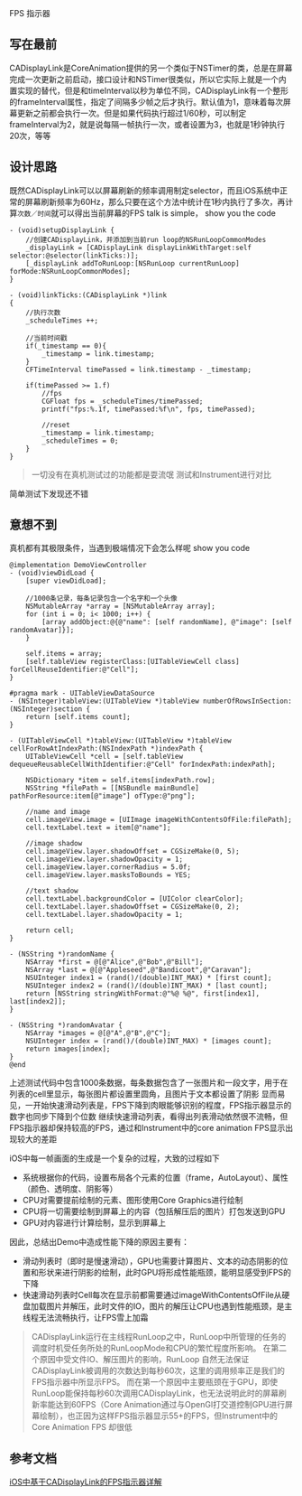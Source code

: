 FPS 指示器

## 写在最前
CADisplayLink是CoreAnimation提供的另一个类似于NSTimer的类，总是在屏幕完成一次更新之前启动，接口设计和NSTimer很类似，所以它实际上就是一个内置实现的替代，但是和timeInterval以秒为单位不同，CADisplayLink有一个整形的frameInterval属性，指定了间隔多少帧之后才执行。默认值为1，意味着每次屏幕更新之前都会执行一次。但是如果代码执行超过1/60秒，可以制定frameInterval为2，就是说每隔一帧执行一次，或者设置为3，也就是1秒钟执行20次，等等

## 设计思路
既然CADisplayLink可以以屏幕刷新的频率调用制定selector，而且iOS系统中正常的屏幕刷新频率为60Hz，那么只要在这个方法中统计在1秒内执行了多次，再计算`次数／时间`就可以得出当前屏幕的FPS
talk is simple， show you the code

```
- (void)setupDisplayLink {
    //创建CADisplayLink，并添加到当前run loop的NSRunLoopCommonModes
    _displayLink = [CADisplayLink displayLinkWithTarget:self selector:@selector(linkTicks:)];
    [_displayLink addToRunLoop:[NSRunLoop currentRunLoop] forMode:NSRunLoopCommonModes];
}

- (void)linkTicks:(CADisplayLink *)link
{
    //执行次数
    _scheduleTimes ++;

    //当前时间戳
    if(_timestamp == 0){
        _timestamp = link.timestamp;
    }
    CFTimeInterval timePassed = link.timestamp - _timestamp;

    if(timePassed >= 1.f)
        //fps
        CGFloat fps = _scheduleTimes/timePassed; 
        printf("fps:%.1f, timePassed:%f\n", fps, timePassed);

        //reset
        _timestamp = link.timestamp;
        _scheduleTimes = 0;
    }
}
```

> 一切没有在真机测试过的功能都是耍流氓
> 测试和Instrument进行对比

简单测试下发现还不错

## 意想不到

真机都有其极限条件，当遇到极端情况下会怎么样呢
show you code

```
@implementation DemoViewController
- (void)viewDidLoad {
    [super viewDidLoad];

    //1000条记录，每条记录包含一个名字和一个头像
    NSMutableArray *array = [NSMutableArray array];
    for (int i = 0; i< 1000; i++) {
        [array addObject:@{@"name": [self randomName], @"image": [self randomAvatar]}];
    }

    self.items = array;
    [self.tableView registerClass:[UITableViewCell class] forCellReuseIdentifier:@"Cell"];
}

#pragma mark - UITableViewDataSource
- (NSInteger)tableView:(UITableView *)tableView numberOfRowsInSection:(NSInteger)section {
    return [self.items count];
}

- (UITableViewCell *)tableView:(UITableView *)tableView cellForRowAtIndexPath:(NSIndexPath *)indexPath {
    UITableViewCell *cell = [self.tableView dequeueReusableCellWithIdentifier:@"Cell" forIndexPath:indexPath];

    NSDictionary *item = self.items[indexPath.row];
    NSString *filePath = [[NSBundle mainBundle] pathForResource:item[@"image"] ofType:@"png"];

    //name and image
    cell.imageView.image = [UIImage imageWithContentsOfFile:filePath];
    cell.textLabel.text = item[@"name"];

    //image shadow
    cell.imageView.layer.shadowOffset = CGSizeMake(0, 5);
    cell.imageView.layer.shadowOpacity = 1;
    cell.imageView.layer.cornerRadius = 5.0f;
    cell.imageView.layer.masksToBounds = YES;

    //text shadow
    cell.textLabel.backgroundColor = [UIColor clearColor];
    cell.textLabel.layer.shadowOffset = CGSizeMake(0, 2);
    cell.textLabel.layer.shadowOpacity = 1;

    return cell;
}

- (NSString *)randomName {
    NSArray *first = @[@"Alice",@"Bob",@"Bill"];
    NSArray *last = @[@"Appleseed",@"Bandicoot",@"Caravan"];
    NSUInteger index1 = (rand()/(double)INT_MAX) * [first count];
    NSUInteger index2 = (rand()/(double)INT_MAX) * [last count];
    return [NSString stringWithFormat:@"%@ %@", first[index1], last[index2]];
}

- (NSString *)randomAvatar {
    NSArray *images = @[@"A",@"B",@"C"];
    NSUInteger index = (rand()/(double)INT_MAX) * [images count];
    return images[index];
}
@end
```

上述测试代码中包含1000条数据，每条数据包含了一张图片和一段文字，用于在列表的cell里显示，每张图片都设置里圆角，且图片于文本都设置了阴影
显而易见，一开始快速滑动列表是，FPS下降到肉眼能够识别的程度，FPS指示器显示的数字也同步下降到个位数
继续快速滑动列表，看得出列表滑动依然很不流畅，但FPS指示器却保持较高的FPS，通过和Instrument中的core animation FPS显示出现较大的差距

iOS中每一帧画面的生成是一个复杂的过程，大致的过程如下

* 系统根据你的代码，设置布局各个元素的位置（frame，AutoLayout）、属性（颜色、透明度、阴影等）
* CPU对需要提前绘制的元素、图形使用Core Graphics进行绘制
* CPU将一切需要绘制到屏幕上的内容（包括解压后的图片）打包发送到GPU
* GPU对内容进行计算绘制，显示到屏幕上

因此，总结出Demo中造成性能下降的原因主要有：

* 滑动列表时（即时是慢速滑动），GPU也需要计算图片、文本的动态阴影的位置和形状来进行阴影的绘制，此时GPU将形成性能瓶颈，能明显感受到FPS的下降
* 快速滑动列表时Cell每次在显示前都需要通过imageWithContentsOfFile从硬盘加载图片并解压，此时文件的IO，图片的解压让CPU也遇到性能瓶颈，是主线程无法流畅执行，让FPS雪上加霜


>CADisplayLink运行在主线程RunLoop之中，RunLoop中所管理的任务的调度时机受任务所处的RunLoopMode和CPU的繁忙程度所影响。
在第二个原因中受文件IO、解压图片的影响，RunLoop 自然无法保证CADisplayLink被调用的次数达到每秒60次，这里的调用频率正是我们的FPS指示器中所显示FPS。
而在第一个原因中主要瓶颈在于GPU，即使RunLoop能保持每秒60次调用CADisplayLink，也无法说明此时的屏幕刷新率能达到60FPS（Core Animation通过与OpenGl打交道控制GPU进行屏幕绘制），也正因为这样FPS指示器显示55+的FPS，但Instrument中的Core Animation FPS 却很低

## 参考文档

[iOS中基于CADisplayLink的FPS指示器详解](http://www.jianshu.com/p/86705c95c224)

